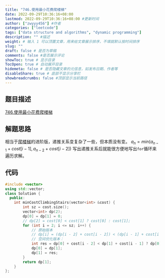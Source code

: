 ```yaml
---
title: "746.使用最小花费爬楼梯"
date: 2022-09-29T10:36:16+08:00
lastmod: 2022-09-29T10:36:16+08:00 #更新时间
author: ["zwyyy456"] #作者
categories: ["leetcode"]
tags: ["data structure and algorithms", "dynamic programming"]
description: "" #描述
weight: # 输入 1 可以顶置文章，用来给文章展示排序，不填就默认按时间排序
slug: ""
draft: false # 是否为草稿
comments: false #是否展示评论
showToc: true # 显示目录
TocOpen: true # 自动展开目录
hidemeta: false # 是否隐藏文章的元信息，如发布日期、作者等
disableShare: true # 底部不显示分享栏
showbreadcrumbs: false #顶部显示当前路径
---
```

## 题目描述
[746.使用最小花费爬楼梯](https://leetcode.cn/problems/min-cost-climbing-stairs/)

## 解题思路
相当于[爬楼梯](https://zwyyy456.vercel.app/zh/posts/tech/70.%E7%88%AC%E6%A5%BC%E6%A2%AF/)的进阶版，递推关系变复杂了一些，但本质没有变。
$a_n = min(a_{n - 1} + cost[i - 1], a_{n - 2} + cost[i - 2])$
写出递推关系后就能很方便地写出`for`循环来遍历求解。

## 代码
```cpp
#include <vector>
using std::vector;
class Solution {
  public:
    int minCostClimbingStairs(vector<int> &cost) {
        int sz = cost.size();
        vector<int> dp(2);
        dp[0] = dp[1] = 0;
        // dp[2] = cost[0] < cost[1] ? cost[0] : cost[1];
        for (int i = 2; i <= sz; i++) {
            // 原始版本
            // dp[i] = (dp[i - 2] + cost[i - 2]) < (dp[i - 1] + cost[i - 1]) ? (dp[i - 2] + cost[i - 2]) : (dp[i - 1] + cost[i - 1]);
            // 空间优化版本：
            int res = dp[0] + cost[i - 2] < dp[1] + cost[i - 1] ? dp[0] + cost[i - 2] : dp[1] + cost[i - 1];
            dp[0] = dp[1];
            dp[1] = res;
        }
        return dp[1];
    }
};
```


